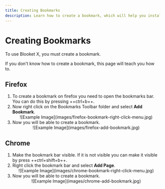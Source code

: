 ```yaml
---
title: Creating Bookmarks
description: Learn how to create a bookmark, which will help you install Blooket X, Hack Preventer.
---
```


# Creating Bookmarks

To use Blooket X, you must create a bookmark.

If you don't know how to create a bookmark, this page will teach you how to.

<script async src="https://pagead2.googlesyndication.com/pagead/js/adsbygoogle.js?client=ca-pub-8981394123170949"
     crossorigin="anonymous"></script>
<!-- Ad Unit 1 -->
<ins class="adsbygoogle"
     style="display:block"
     data-ad-client="ca-pub-8981394123170949"
     data-ad-slot="1878857878"
     data-ad-format="auto"
     data-full-width-responsive="true"></ins>
<script>
     (adsbygoogle = window.adsbygoogle || []).push({});
</script>

## Firefox

1. To create a bookmark on firefox you need to open the bookmarks bar. You can do this by pressing ++ctrl+b++.
2. Now right click on the Bookmarks Toolbar folder and select **Add Bookmark**.
   <br />
   <center>
   ![Example Image](images/firefox-bookmark-right-click-menu.jpg)
   </center>
3. Now you will be able to create a bookmark.
   <br/>
   <center>
   ![Example Image](images/firefox-add-bookmark.jpg)
   </center>

<script async src="https://pagead2.googlesyndication.com/pagead/js/adsbygoogle.js?client=ca-pub-8981394123170949"
     crossorigin="anonymous"></script>
<!-- Ad Unit 1 -->
<ins class="adsbygoogle"
     style="display:block"
     data-ad-client="ca-pub-8981394123170949"
     data-ad-slot="1878857878"
     data-ad-format="auto"
     data-full-width-responsive="true"></ins>
<script>
     (adsbygoogle = window.adsbygoogle || []).push({});
</script>

## Chrome

1. Make the bookmark bar visible. If it is not visible you can make it visible by press ++ctrl+shift+b++.
2. Right click the bookmark bar and select **Add Page**.
   <br />
   <center>
   ![Example Image](images/chrome-bookmark-right-click-menu.jpg)
   </center>
3. Now you will be able to create a bookmark.
   <br/>
   <center>
   ![Example Image](images/chrome-add-bookmark.jpg)
   </center>

<script async src="https://pagead2.googlesyndication.com/pagead/js/adsbygoogle.js?client=ca-pub-8981394123170949"
     crossorigin="anonymous"></script>
<!-- Ad Unit 1 -->
<ins class="adsbygoogle"
     style="display:block"
     data-ad-client="ca-pub-8981394123170949"
     data-ad-slot="1878857878"
     data-ad-format="auto"
     data-full-width-responsive="true"></ins>
<script>
     (adsbygoogle = window.adsbygoogle || []).push({});
</script>